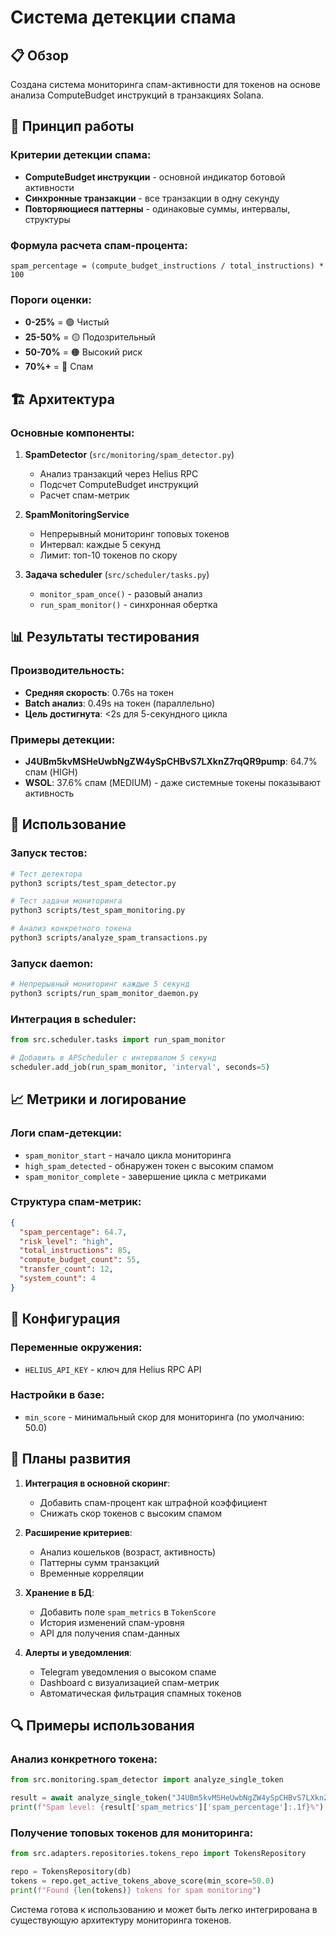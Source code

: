 # Система детекции спама

## 📋 Обзор

Создана система мониторинга спам-активности для токенов на основе анализа ComputeBudget инструкций в транзакциях Solana.

## 🎯 Принцип работы

### Критерии детекции спама:
- **ComputeBudget инструкции** - основной индикатор ботовой активности
- **Синхронные транзакции** - все транзакции в одну секунду
- **Повторяющиеся паттерны** - одинаковые суммы, интервалы, структуры

### Формула расчета спам-процента:
```
spam_percentage = (compute_budget_instructions / total_instructions) * 100
```

### Пороги оценки:
- **0-25%** = 🟢 Чистый
- **25-50%** = 🟡 Подозрительный  
- **50-70%** = 🟠 Высокий риск
- **70%+** = 🔴 Спам

## 🏗️ Архитектура

### Основные компоненты:

1. **SpamDetector** (`src/monitoring/spam_detector.py`)
   - Анализ транзакций через Helius RPC
   - Подсчет ComputeBudget инструкций
   - Расчет спам-метрик

2. **SpamMonitoringService** 
   - Непрерывный мониторинг топовых токенов
   - Интервал: каждые 5 секунд
   - Лимит: топ-10 токенов по скору

3. **Задача scheduler** (`src/scheduler/tasks.py`)
   - `monitor_spam_once()` - разовый анализ
   - `run_spam_monitor()` - синхронная обертка

## 📊 Результаты тестирования

### Производительность:
- **Средняя скорость**: 0.76s на токен
- **Batch анализ**: 0.49s на токен (параллельно)
- **Цель достигнута**: <2s для 5-секундного цикла

### Примеры детекции:
- **J4UBm5kvMSHeUwbNgZW4ySpCHBvS7LXknZ7rqQR9pump**: 64.7% спам (HIGH)
- **WSOL**: 37.6% спам (MEDIUM) - даже системные токены показывают активность

## 🚀 Использование

### Запуск тестов:
```bash
# Тест детектора
python3 scripts/test_spam_detector.py

# Тест задачи мониторинга
python3 scripts/test_spam_monitoring.py

# Анализ конкретного токена
python3 scripts/analyze_spam_transactions.py
```

### Запуск daemon:
```bash
# Непрерывный мониторинг каждые 5 секунд
python3 scripts/run_spam_monitor_daemon.py
```

### Интеграция в scheduler:
```python
from src.scheduler.tasks import run_spam_monitor

# Добавить в APScheduler с интервалом 5 секунд
scheduler.add_job(run_spam_monitor, 'interval', seconds=5)
```

## 📈 Метрики и логирование

### Логи спам-детекции:
- `spam_monitor_start` - начало цикла мониторинга
- `high_spam_detected` - обнаружен токен с высоким спамом
- `spam_monitor_complete` - завершение цикла с метриками

### Структура спам-метрик:
```json
{
  "spam_percentage": 64.7,
  "risk_level": "high",
  "total_instructions": 85,
  "compute_budget_count": 55,
  "transfer_count": 12,
  "system_count": 4
}
```

## 🔧 Конфигурация

### Переменные окружения:
- `HELIUS_API_KEY` - ключ для Helius RPC API

### Настройки в базе:
- `min_score` - минимальный скор для мониторинга (по умолчанию: 50.0)

## 🎯 Планы развития

1. **Интеграция в основной скоринг**:
   - Добавить спам-процент как штрафной коэффициент
   - Снижать скор токенов с высоким спамом

2. **Расширение критериев**:
   - Анализ кошельков (возраст, активность)
   - Паттерны сумм транзакций
   - Временные корреляции

3. **Хранение в БД**:
   - Добавить поле `spam_metrics` в `TokenScore`
   - История изменений спам-уровня
   - API для получения спам-данных

4. **Алерты и уведомления**:
   - Telegram уведомления о высоком спаме
   - Dashboard с визуализацией спам-метрик
   - Автоматическая фильтрация спамных токенов

## 🔍 Примеры использования

### Анализ конкретного токена:
```python
from src.monitoring.spam_detector import analyze_single_token

result = await analyze_single_token("J4UBm5kvMSHeUwbNgZW4ySpCHBvS7LXknZ7rqQR9pump")
print(f"Spam level: {result['spam_metrics']['spam_percentage']:.1f}%")
```

### Получение топовых токенов для мониторинга:
```python
from src.adapters.repositories.tokens_repo import TokensRepository

repo = TokensRepository(db)
tokens = repo.get_active_tokens_above_score(min_score=50.0)
print(f"Found {len(tokens)} tokens for spam monitoring")
```

Система готова к использованию и может быть легко интегрирована в существующую архитектуру мониторинга токенов.
